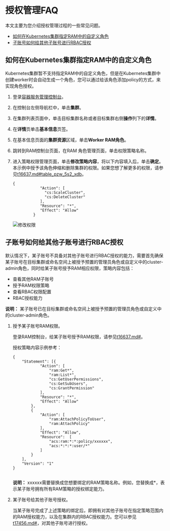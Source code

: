 # 授权管理FAQ

本文主要为您介绍授权管理过程的一些常见问题。

-   [如何在Kubernetes集群指定RAM中的自定义角色](#section_0sm_z8q_eyo)
-   [子账号如何给其他子账号进行RBAC授权](#section_wb5_8oc_wnd)

## 如何在Kubernetes集群指定RAM中的自定义角色

Kubernetes集群暂不支持指定RAM中的自定义角色，但是在Kubernetes集群中创建worker时会自动生成一个角色，您可以通过给该角色添加policy的方式，来实现角色授权。

1.  登录[容器服务管理控制台](https://cs.console.aliyun.com)。

2.  在控制台左侧导航栏中，单击**集群**。

3.  在集群列表页面中，单击目标集群名称或者目标集群右侧**操作**列下的**详情**。

4.  在**详情**页单击**基本信息**页签。

5.  在基本信息页面的**集群资源**区域，单击**Worker RAM角色**。

6.  跳转到RAM控制台页面，在RAM 角色管理页面，单击权限策略名称。

7.  进入策略权限管理页面，单击**修改策略内容**，将以下内容填入后，单击**确定**。本示例中授予该角色伸缩和删除集群的权限。如果您想了解更多的权限，请参见[t16637.md\#table\_pzw\_5s2\_xdb](/cn.zh-CN/Kubernetes集群用户指南/授权管理/自定义RAM授权策略.mdtable_pzw_5s2_xdb)。

    ```
    {
                "Action": [
                  "cs:ScaleCluster",
                  "cs:DeleteCluster"
                ],
                "Resource": "*",
                "Effect": "Allow"
             }
    ```

    ![修改权限](https://static-aliyun-doc.oss-accelerate.aliyuncs.com/assets/img/zh-CN/2175659951/p44694.png)


## 子账号如何给其他子账号进行RBAC授权

默认情况下，某子账号不具备对其他子账号进行RBAC授权的能力，需要首先确保某子账号在目标集群或命名空间上被授予预置的管理员角色或自定义中的cluster-admin角色，同时给某子账号授予RAM相应权限，策略内容包括：

-   查看其他RAM子账号
-   授予RAM权限策略
-   查看RBAC权限配置
-   RBAC授权能力

**说明：** 某子账号已在目标集群或命名空间上被授予预置的管理员角色或自定义中的cluster-admin角色。

1.  授予某子账号RAM权限。

    登录RAM控制台，给某子账号授予RAM权限，请参见[t16637.md\#](/cn.zh-CN/Kubernetes集群用户指南/授权管理/自定义RAM授权策略.md)。

    授权策略内容示例参考：

    ```
    {
        "Statement": [{
                "Action": [
                    "ram:Get*",
                    "ram:List*",
                    "cs:GetUserPermissions",
                    "cs:GetSubUsers",
                    "cs:GrantPermission"
                ],
                "Resource": "*",
                "Effect": "Allow"
            },
            {
                "Action": [
                    "ram:AttachPolicyToUser",
                    "ram:AttachPolicy"
                ],
                "Effect": "Allow",
                "Resource":  [
                    "acs:ram:*:*:policy/xxxxxx",
                    "acs:*:*:*:user/*"
                ]
            }
        ],
        "Version": "1"
    }
                                
    ```

    **说明：** xxxxxx需要替换成您想要绑定的RAM策略名称。例如，您替换成\*，表示某子账号拥有所有RAM策略的授权绑定能力。

2.  某子账号给其他子账号授权。

    当某子账号完成了上述策略的绑定后，即拥有对其他子账号在指定策略范围内的RAM授权能力，以及在集群内的RBAC授权能力。您可以参见[t17456.md\#](/cn.zh-CN/Kubernetes集群用户指南/授权管理/配置子账号RBAC权限.md)，对其他子账号进行授权。


